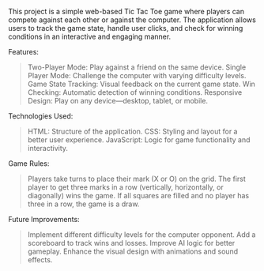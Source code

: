 This project is a simple web-based Tic Tac Toe game where players can compete against each other or against the computer. 
The application allows users to track the game state, handle user clicks, and check for winning conditions in an interactive and engaging manner.

Features:
>Two-Player Mode: Play against a friend on the same device.
>Single Player Mode: Challenge the computer with varying difficulty levels.
>Game State Tracking: Visual feedback on the current game state.
>Win Checking: Automatic detection of winning conditions.
>Responsive Design: Play on any device—desktop, tablet, or mobile.

Technologies Used:
>HTML: Structure of the application.
>CSS: Styling and layout for a better user experience.
>JavaScript: Logic for game functionality and interactivity.

Game Rules:
>Players take turns to place their mark (X or O) on the grid.
>The first player to get three marks in a row (vertically, horizontally, or diagonally) wins the game.
>If all squares are filled and no player has three in a row, the game is a draw.

Future Improvements:
>Implement different difficulty levels for the computer opponent.
>Add a scoreboard to track wins and losses.
>Improve AI logic for better gameplay.
>Enhance the visual design with animations and sound effects.
